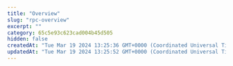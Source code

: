 ```yaml
---
title: "Overview"
slug: "rpc-overview"
excerpt: ""
category: 65c5e93c623cad004b45d505
hidden: false
createdAt: "Tue Mar 19 2024 13:25:36 GMT+0000 (Coordinated Universal Time)"
updatedAt: "Tue Mar 19 2024 13:25:52 GMT+0000 (Coordinated Universal Time)"
---
```

